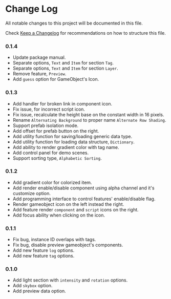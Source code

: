 # Change Log

All notable changes to this project will be documented in this file.

Check [Keep a Changelog](http://keepachangelog.com/) for recommendations on how to structure this file.


### 0.1.4

* Update package manual.
* Separate options, `Text` and `Item` for section `Tag`.
* Separate options, `Text` and `Item` for section `Layer`.
* Remove feature, `Preview`.
* Add `guess` option for GameObject's Icon.

### 0.1.3

* Add handler for broken link in component icon.
* Fix issue, for incorrect script icon.
* Fix issue, recalculate the height base on the constant width in 16 pixels.
* Rename `Alternating Background` to proper name `Alternate Row Shading`.
* Support prefab isolation mode.
* Add offset for prefab button on the right.
* Add utility function for saving/loading generic data type.
* Add utility function for loading data structure, `Dictionary`.
* Add ability to render gradient color with tag name.
* Add control panel for demo scenes.
* Support sorting type, `Alphabetic Sorting`.

### 0.1.2

* Add gradient color for colorized item.
* Add render enable/disable component using alpha channel and it's customize option.
* Add programming interface to control features' enable/disable flag.
* Render gameobject icon on the left instead the right.
* Add feature render `component` and `script` icons on the right.
* Add focus ability when clicking on the icon.

### 0.1.1

* Fix bug, instance ID overlaps with tags.
* Fix bug, disable preview gameobject's components.
* Add new feature `log` options.
* Add new feature `tag` options.

### 0.1.0

* Add light section with `intensity` and `rotation` options.
* Add `skybox` option.
* Add preview data option.
